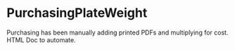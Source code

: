 # PurchasingPlateWeight
Purchasing has been manually adding printed PDFs and multiplying for cost. HTML Doc to automate.
